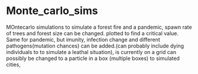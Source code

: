 # Monte_carlo_sims
MOntecarlo simulations to simulate a forest fire and a pandemic, spawn rate of trees and forest size can be changed. plotted to find a critical value.
Same for pandemic, but imunity, infection change and different pathogens(mutation chances) can be added.(can probably include dying individuals to to simulate a leathal situation), is currently on a grid
can possibly be changed to a particle in a box (multiple boxes) to simulated cities, 
